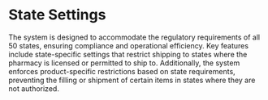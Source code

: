 # State Settings

The system is designed to accommodate the regulatory requirements of all 50 states, ensuring compliance and operational efficiency. Key features include state-specific settings that restrict shipping to states where the pharmacy is licensed or permitted to ship to. Additionally, the system enforces product-specific restrictions based on state requirements, preventing the filling or shipment of certain items in states where they are not authorized.

<figure><img src="../../../.gitbook/assets/Screenshot 2024-12-02 at 1.34.16 PM.png" alt=""><figcaption></figcaption></figure>
